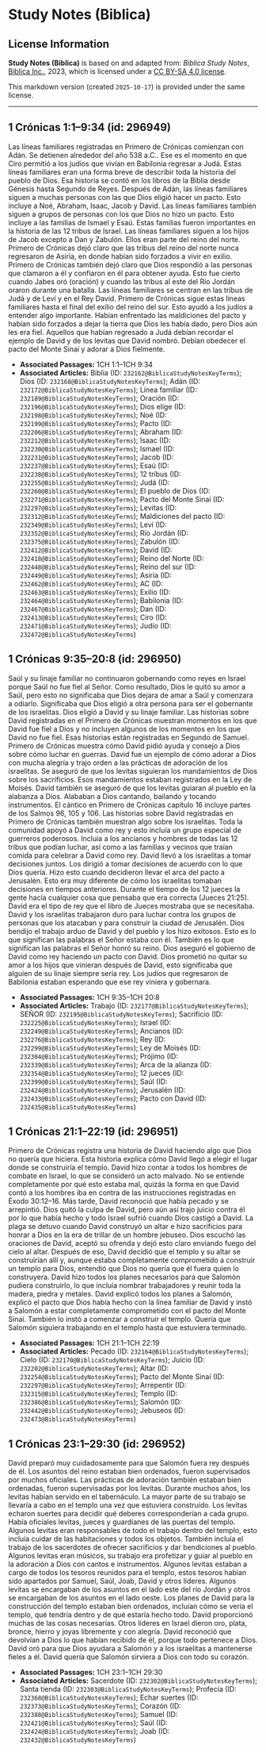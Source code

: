 # Study Notes (Biblica)

## License Information

**Study Notes (Biblica)** is based on and adapted from: _Biblica Study Notes_, [Biblica Inc.](https://www.biblica.com/), 2023, which is licensed under a [CC BY-SA 4.0 license](https://creativecommons.org/licenses/by-sa/4.0/legalcode.en).

This markdown version (created `2025-10-17`) is provided under the same license.



--------------------------------

## 1 Crónicas 1:1–9:34 (id: 296949)

Las líneas familiares registradas en Primero de Crónicas comienzan con Adán. Se detienen alrededor del año 538 a.C.. Ese es el momento en que Ciro permitió a los judíos que vivían en Babilonia regresar a Judá. Estas líneas familiares eran una forma breve de describir toda la historia del pueblo de Dios. Esa historia se contó en los libros de la Biblia desde Génesis hasta Segundo de Reyes. Después de Adán, las líneas familiares siguen a muchas personas con las que Dios eligió hacer un pacto. Esto incluye a Noé, Abraham, Isaac, Jacob y David. Las líneas familiares también siguen a grupos de personas con los que Dios no hizo un pacto. Esto incluye a las familias de Ismael y Esaú. Estas familias fueron importantes en la historia de las 12 tribus de Israel. Las líneas familiares siguen a los hijos de Jacob excepto a Dan y Zabulón. Ellos eran parte del reino del norte. Primero de Crónicas dejó claro que las tribus del reino del norte nunca regresaron de Asiria, en donde habían sido forzados a vivir en exilio. Primero de Crónicas también dejó claro que Dios respondió a las personas que clamaron a él y confiaron en él para obtener ayuda. Esto fue cierto cuando Jabes oró (oración) y cuando las tribus al este del Río Jordán oraron durante una batalla. Las líneas familiares se centran en las tribus de Judá y de Leví y en el Rey David. Primero de Crónicas sigue estas líneas familiares hasta el final del exilio del reino del sur. Esto ayudó a los judíos a entender algo importante. Habían enfrentado las maldiciones del pacto y habían sido forzados a dejar la tierra que Dios les había dado, pero Dios aún les era fiel. Aquellos que habían regresado a Judá debían recordar el ejemplo de David y de los levitas que David nombró. Debían obedecer el pacto del Monte Sinaí y adorar a Dios fielmente.

* **Associated Passages:** 1CH 1:1–1CH 9:34
* **Associated Articles:** Biblia (ID: `232162@BiblicaStudyNotesKeyTerms`); Dios (ID: `232168@BiblicaStudyNotesKeyTerms`); Adán (ID: `232172@BiblicaStudyNotesKeyTerms`); Línea familiar (ID: `232189@BiblicaStudyNotesKeyTerms`); Oración (ID: `232196@BiblicaStudyNotesKeyTerms`); Dios elige (ID: `232198@BiblicaStudyNotesKeyTerms`); Noé (ID: `232199@BiblicaStudyNotesKeyTerms`); Pacto (ID: `232206@BiblicaStudyNotesKeyTerms`); Abraham (ID: `232212@BiblicaStudyNotesKeyTerms`); Isaac (ID: `232230@BiblicaStudyNotesKeyTerms`); Ismael (ID: `232231@BiblicaStudyNotesKeyTerms`); Jacob (ID: `232237@BiblicaStudyNotesKeyTerms`); Esaú (ID: `232238@BiblicaStudyNotesKeyTerms`); 12 tribus (ID: `232255@BiblicaStudyNotesKeyTerms`); Judá (ID: `232260@BiblicaStudyNotesKeyTerms`); El pueblo de Dios (ID: `232271@BiblicaStudyNotesKeyTerms`); Pacto del Monte Sinaí (ID: `232297@BiblicaStudyNotesKeyTerms`); Levitas (ID: `232312@BiblicaStudyNotesKeyTerms`); Maldiciones del pacto (ID: `232349@BiblicaStudyNotesKeyTerms`); Leví (ID: `232352@BiblicaStudyNotesKeyTerms`); Río Jordán (ID: `232375@BiblicaStudyNotesKeyTerms`); Zabulón (ID: `232412@BiblicaStudyNotesKeyTerms`); David (ID: `232418@BiblicaStudyNotesKeyTerms`); Reino del Norte (ID: `232448@BiblicaStudyNotesKeyTerms`); Reino del sur (ID: `232449@BiblicaStudyNotesKeyTerms`); Asiria (ID: `232462@BiblicaStudyNotesKeyTerms`); AC (ID: `232463@BiblicaStudyNotesKeyTerms`); Exilio (ID: `232464@BiblicaStudyNotesKeyTerms`); Babilonia (ID: `232467@BiblicaStudyNotesKeyTerms`); Dan (ID: `232413@BiblicaStudyNotesKeyTerms`); Ciro (ID: `232471@BiblicaStudyNotesKeyTerms`); Judío (ID: `232472@BiblicaStudyNotesKeyTerms`)

## 1 Crónicas 9:35–20:8 (id: 296950)

Saúl y su linaje familiar no continuaron gobernando como reyes en Israel porque Saúl no fue fiel al Señor. Como resultado, Dios le quitó su amor a Saúl, pero esto no significaba que Dios dejara de amar a Saúl y comenzara a odiarlo. Significaba que Dios eligió a otra persona para ser el gobernante de los israelitas. Dios eligió a David y su linaje familiar. Las historias sobre David registradas en el Primero de Crónicas muestran momentos en los que David fue fiel a Dios y no incluyen algunos de los momentos en los que David no fue fiel. Esas historias están registradas en Segundo de Samuel. Primero de Crónicas muestra cómo David pidió ayuda y consejo a Dios sobre cómo luchar en guerras. David fue un ejemplo de cómo adorar a Dios con mucha alegría y trajo orden a las prácticas de adoración de los israelitas. Se aseguró de que los levitas siguieran los mandamientos de Dios sobre los sacrificios. Esos mandamientos estaban registrados en la Ley de Moisés. David también se aseguró de que los levitas guiaran al pueblo en la alabanza a Dios. Alababan a Dios cantando, bailando y tocando instrumentos. El cántico en Primero de Crónicas capítulo 16 incluye partes de los Salmos 96, 105 y 106\. Las historias sobre David registradas en Primero de Crónicas también muestran algo sobre los israelitas. Toda la comunidad apoyó a David como rey y esto incluía un grupo especial de guerreros poderosos. Incluía a los ancianos y hombres de todas las 12 tribus que podían luchar, así como a las familias y vecinos que traían comida para celebrar a David como rey. David llevó a los israelitas a tomar decisiones juntos. Los dirigió a tomar decisiones de acuerdo con lo que Dios quería. Hizo esto cuando decidieron llevar el arca del pacto a Jerusalén. Esto era muy diferente de cómo los israelitas tomaban decisiones en tiempos anteriores. Durante el tiempo de los 12 jueces la gente hacía cualquier cosa que pensaba que era correcta (Jueces 21:25\). David era el tipo de rey que el libro de Jueces mostraba que se necesitaba. David y los israelitas trabajaron duro para luchar contra los grupos de personas que los atacaban y para construir la ciudad de Jerusalén. Dios bendijo el trabajo arduo de David y del pueblo y los hizo exitosos. Esto es lo que significan las palabras el Señor estaba con él. También es lo que significan las palabras el Señor honró su reino. Dios aseguró el gobierno de David como rey haciendo un pacto con David. Dios prometió no quitar su amor a los hijos que vinieran después de David, esto significaba que alguien de su linaje siempre sería rey. Los judíos que regresaron de Babilonia estaban esperando que ese rey viniera y gobernara.

* **Associated Passages:** 1CH 9:35–1CH 20:8
* **Associated Articles:** Trabajo (ID: `232177@BiblicaStudyNotesKeyTerms`); SEÑOR (ID: `232195@BiblicaStudyNotesKeyTerms`); Sacrificio (ID: `232225@BiblicaStudyNotesKeyTerms`); Israel (ID: `232249@BiblicaStudyNotesKeyTerms`); Ancianos (ID: `232276@BiblicaStudyNotesKeyTerms`); Rey (ID: `232299@BiblicaStudyNotesKeyTerms`); Ley de Moisés (ID: `232304@BiblicaStudyNotesKeyTerms`); Prójimo (ID: `232339@BiblicaStudyNotesKeyTerms`); Arca de la alianza (ID: `232354@BiblicaStudyNotesKeyTerms`); 12 jueces (ID: `232399@BiblicaStudyNotesKeyTerms`); Saúl (ID: `232424@BiblicaStudyNotesKeyTerms`); Jerusalén (ID: `232433@BiblicaStudyNotesKeyTerms`); Pacto con David (ID: `232435@BiblicaStudyNotesKeyTerms`)

## 1 Crónicas 21:1–22:19 (id: 296951)

Primero de Crónicas registra una historia de David haciendo algo que Dios no quería que hiciera. Esta historia explica cómo David llegó a elegir el lugar donde se construiría el templo. David hizo contar a todos los hombres de combate en Israel, lo que se consideró un acto malvado. No se entiende completamente por qué esto estaba mal, quizás la forma en que David contó a los hombres iba en contra de las instrucciones registradas en Éxodo 30:12–16\. Más tarde, David reconoció que había pecado y se arrepintió. Dios quitó la culpa de David, pero aún así trajo juicio contra él por lo que había hecho y todo Israel sufrió cuando Dios castigó a David. La plaga se detuvo cuando David construyó un altar e hizo sacrificios para honrar a Dios en la era de trillar de un hombre jebuseo. Dios escuchó las oraciones de David, aceptó su ofrenda y dejó esto claro enviando fuego del cielo al altar. Después de eso, David decidió que el templo y su altar se construirían allí y, aunque estaba completamente comprometido a construir un templo para Dios, entendió que Dios no quería que él fuera quien lo construyera. David hizo todos los planes necesarios para que Salomón pudiera construirlo, lo que incluía nombrar trabajadores y reunir toda la madera, piedra y metales. David explicó todos los planes a Salomón, explicó el pacto que Dios había hecho con la línea familiar de David y instó a Salomón a estar completamente comprometido con el pacto del Monte Sinaí. También lo instó a comenzar a construir el templo. Quería que Salomón siguiera trabajando en el templo hasta que estuviera terminado.

* **Associated Passages:** 1CH 21:1–1CH 22:19
* **Associated Articles:** Pecado (ID: `232164@BiblicaStudyNotesKeyTerms`); Cielo (ID: `232170@BiblicaStudyNotesKeyTerms`); Juicio (ID: `232202@BiblicaStudyNotesKeyTerms`); Altar (ID: `232254@BiblicaStudyNotesKeyTerms`); Pacto del Monte Sinaí (ID: `232297@BiblicaStudyNotesKeyTerms`); Arrepentir (ID: `232315@BiblicaStudyNotesKeyTerms`); Templo (ID: `232386@BiblicaStudyNotesKeyTerms`); Salomón (ID: `232442@BiblicaStudyNotesKeyTerms`); Jebuseos (ID: `232473@BiblicaStudyNotesKeyTerms`)

## 1 Crónicas 23:1–29:30 (id: 296952)

David preparó muy cuidadosamente para que Salomón fuera rey después de él. Los asuntos del reino estaban bien ordenados, fueron supervisados por muchos oficiales. Las prácticas de adoración también estaban bien ordenadas, fueron supervisadas por los levitas. Durante muchos años, los levitas habían servido en el tabernáculo. La mayor parte de su trabajo se llevaría a cabo en el templo una vez que estuviera construido. Los levitas echaron suertes para decidir qué deberes corresponderían a cada grupo. Había oficiales levitas, jueces y guardianes de las puertas del templo. Algunos levitas eran responsables de todo el trabajo dentro del templo, esto incluía cuidar de las habitaciones y todos los objetos. También incluía el trabajo de los sacerdotes de ofrecer sacrificios y dar bendiciones al pueblo. Algunos levitas eran músicos, su trabajo era profetizar y guiar al pueblo en la adoración a Dios con cantos e instrumentos. Algunos levitas estaban a cargo de todos los tesoros reunidos para el templo, estos tesoros habían sido apartados por Samuel, Saúl, Joab, David y otros líderes. Algunos levitas se encargaban de los asuntos en el lado este del río Jordán y otros se encargaban de los asuntos en el lado oeste. Los planes de David para la construcción del templo estaban bien ordenados, incluían cómo se vería el templo, qué tendría dentro y de qué estaría hecho todo. David proporcionó muchas de las cosas necesarias. Otros líderes en Israel dieron oro, plata, bronce, hierro y joyas libremente y con alegría. David reconoció que devolvían a Dios lo que habían recibido de él, porque todo pertenece a Dios. David oró para que Dios ayudara a Salomón y a los israelitas a mantenerse fieles a él. David quería que Salomón sirviera a Dios con todo su corazón.

* **Associated Passages:** 1CH 23:1–1CH 29:30
* **Associated Articles:** Sacerdote (ID: `232302@BiblicaStudyNotesKeyTerms`); Santa tienda (ID: `232303@BiblicaStudyNotesKeyTerms`); Profecía (ID: `232368@BiblicaStudyNotesKeyTerms`); Echar suertes (ID: `232373@BiblicaStudyNotesKeyTerms`); Corazón (ID: `232388@BiblicaStudyNotesKeyTerms`); Samuel (ID: `232421@BiblicaStudyNotesKeyTerms`); Saúl (ID: `232424@BiblicaStudyNotesKeyTerms`); Joab (ID: `232432@BiblicaStudyNotesKeyTerms`)

